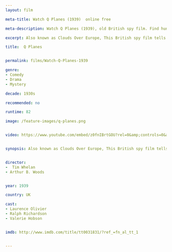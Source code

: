 ```yaml
---
layout: film

meta-title: Watch Q Planes (1939)  online free

meta-description: Watch Q Planes (1939), old British spy film. Find hundreds of classic public domain films at La Filmothèque .

excerpt: Also known as Clouds Over Europe, This British spy film tells the story of a British secret service man who suspects that the disappearance of a number of experimental planes is more than just a coincidence.

title:  Q Planes


permalink: films/Watch-Q-Planes-1939

genre:
- Comedy
- Drama
- Mystery

decade: 1930s

recommended: no

runtime: 82

image: /feature-images/q-planes.png


video: https://www.youtube.com/embed/z0fnIBrtGOU?rel=0&amp;controls=0&amp;showinfo=0


synopsis: Also known as Clouds Over Europe, This British spy film tells the story of a British secret service man who suspects that the disappearance of a number of experimental planes is more than just a coincidence.


director:
-  Tim Whelan
- Arthur B. Woods


year: 1939

country: UK

cast:
- Laurence Olivier
- Ralph Richardson
- Valerie Hobson


imdb: http://www.imdb.com/title/tt0031831/?ref_=fn_al_tt_1


---
```


